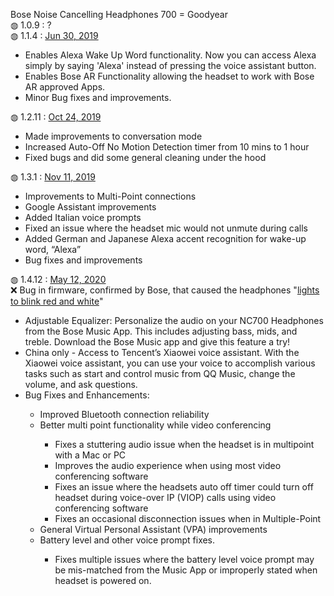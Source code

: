 Bose Noise Cancelling Headphones 700 = Goodyear</br>
&#9677; 1.0.9 : ?</br>
&#9677; 1.1.4 : <a href="https://community.bose.com/t5/Around-On-Ear-Headphones/Noise-Cancelling-Headphones-700-Firmware-Update-1-1-4-June-30/m-p/216079">Jun 30, 2019</a></br>
<ul>
  <li>Enables Alexa Wake Up Word functionality. Now you can access Alexa simply by saying 'Alexa' instead of pressing the voice assistant button.</li>
  <li>Enables Bose AR Functionality allowing the headset to work with Bose AR approved Apps.</li>
  <li>Minor Bug fixes and improvements.</li>
</ul>

&#9677; 1.2.11 : <a href="https://community.bose.com/t5/Around-On-Ear-Headphones/Noise-Cancelling-Headphones-700-firmware-update-1-2-11-October/td-p/246325">Oct 24, 2019</a></br>
<ul>
  <li>Made improvements to conversation mode</li>
  <li>Increased Auto-Off No Motion Detection timer from 10 mins to 1 hour</li>
  <li>Fixed bugs and did some general cleaning under the hood</li>
</ul>

&#9677; 1.3.1 : <a href="https://community.bose.com/t5/Around-On-Ear-Headphones/Noise-Cancelling-Headphones-700-Firmware-1-3-1-November-18-2019/m-p/252092">Nov 11, 2019</a></br>
<ul>
  <li>Improvements to Multi-Point connections</li>
  <li>Google Assistant improvements</li>
  <li>Added Italian voice prompts</li>
  <li>Fixed an issue where the headset mic would not unmute during calls</li>
  <li>Added German and Japanese Alexa accent recognition for wake-up word, “Alexa”</li>
  <li>Bug fixes and improvements</li>
</ul>

&#9677; 1.4.12 : <a href="https://community.bose.com/t5/Around-On-Ear-Headphones/Noise-Cancelling-700-Firmware-Update-1-4-12-May-12th-2020/m-p/300552">May 12, 2020</a></br>
❌ Bug in firmware, confirmed by Bose, that caused the headphones "<a href="https://community.bose.com/t5/Around-On-Ear-Headphones/Bose-NC-700-Red-White-blinking-LED-UPDATE-7-30-1-5-1-discussion/td-p/306547/page/22">lights to blink red and white</a>"<ul>
  <li>Adjustable Equalizer: Personalize the audio on your NC700 Headphones from the Bose Music App. This includes adjusting bass, mids, and treble. Download the Bose Music app and give this feature a try!</li>
  <li>China only - Access to Tencent’s Xiaowei voice assistant.  With the Xiaowei voice assistant, you can use your voice to accomplish various tasks such as start and control music from QQ Music, change the volume, and ask questions.</li>
  <li>Bug Fixes and Enhancements:</li>
  <ul>
    <li>Improved Bluetooth connection reliability</li>
    <li>Better multi point functionality while video conferencing</li>
    <ul>
      <li>Fixes a stuttering audio issue when the headset is in multipoint with a Mac or PC</li>
      <li>Improves the audio experience when using most video conferencing software</li>
      <li>Fixes an issue where the headsets auto off timer could turn off headset during voice-over IP (VIOP) calls using video conferencing software</li>
      <li>Fixes an occasional disconnection issues when in Multiple-Point</li>
    </ul>
    <li>General Virtual Personal Assistant (VPA) improvements</li>
    <li>Battery level and other voice prompt fixes.</li>
    <ul>
      <li>Fixes multiple issues where the battery level voice prompt may be mis-matched from the Music App or improperly stated when headset is powered on.</li>
    </ul>
  </ul>
</ul>
